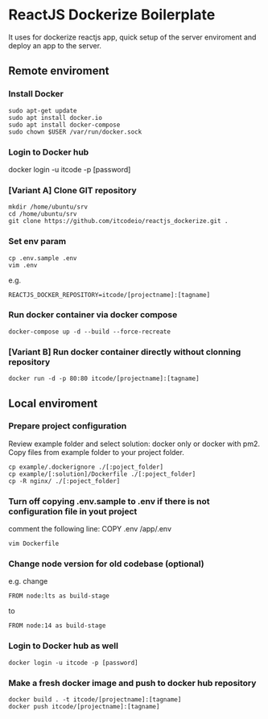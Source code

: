 # ReactJS Dockerize Boilerplate 

It uses for dockerize reactjs app, quick setup of the server enviroment and deploy an app to the server.

## Remote enviroment
### Install Docker
```
sudo apt-get update
sudo apt install docker.io
sudo apt install docker-compose
sudo chown $USER /var/run/docker.sock
```
### Login to Docker hub
docker login -u itcode -p [password]

### [Variant A] Clone GIT repository
```
mkdir /home/ubuntu/srv
cd /home/ubuntu/srv
git clone https://github.com/itcodeio/reactjs_dockerize.git .
```

### Set env param
```
cp .env.sample .env
vim .env
```
e.g.

```
REACTJS_DOCKER_REPOSITORY=itcode/[projectname]:[tagname]
```

### Run docker container via docker compose 
```
docker-compose up -d --build --force-recreate
```

### [Variant B] Run docker container directly without clonning repository
```
docker run -d -p 80:80 itcode/[projectname]:[tagname]
```

## Local enviroment
### Prepare project configuration
Review example folder and select solution: docker only or docker with pm2.
Copy files from example folder to your project folder.

```
cp example/.dockerignore ./[:poject_folder]
cp example/[:solution]/Dockerfile ./[:poject_folder]
cp -R nginx/ ./[:poject_folder]
```

### Turn off copying .env.sample to .env if there is not configuration file in yout project
comment the following line: COPY .env /app/.env
```
vim Dockerfile
```

### Change node version for old codebase (optional)
e.g. change 
```
FROM node:lts as build-stage 
```
to
```
FROM node:14 as build-stage
```

### Login to Docker hub as well
```
docker login -u itcode -p [password]
```

### Make a fresh docker image and push to docker hub repository
```
docker build . -t itcode/[projectname]:[tagname]
docker push itcode/[projectname]:[tagname]
```

